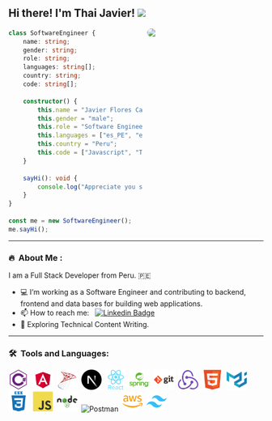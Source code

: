 <h2> Hi there! I'm Thai Javier! <img src="https://media.tenor.com/KwH4y0yi97wAAAAj/soccer-soccer-ball.gif" width="20"></h2>

<img align='right' src="https://enacteservices.com/wp-content/themes/twentytwenty/images/hire-developer/animation_500_l4zc9j5g.gif" width="230" style="border-radius: 25px; margin-left: 10px">

```typescript
class SoftwareEngineer {
    name: string;
    gender: string;
    role: string;
    languages: string[];
    country: string;
    code: string[];

    constructor() {
        this.name = "Javier Flores Cardenas";
        this.gender = "male";
        this.role = "Software Engineer";
        this.languages = ["es_PE", "en_US"];
        this.country = "Peru";
        this.code = ["Javascript", "Typescript", "Python", "C#", "Java"]
    }

    sayHi(): void {
        console.log("Appreciate you stopping by! I trust you'll discover some of my work interesting. ");
    }
}

const me = new SoftwareEngineer();
me.sayHi();
```

---

### 🔥 &nbsp;About Me :

I am a Full Stack Developer from Peru. 🇵🇪

- 💻 I’m working as a Software Engineer and contributing to backend, frontend and data bases for building web applications.
- 📫 How to reach me: &nbsp; [![Linkedin Badge](https://img.shields.io/badge/-Javier-blue?style=flat&logo=Linkedin&logoColor=white)](https://www.linkedin.com/in/jffc-dev)
- 🌱 Exploring Technical Content Writing.

---

### 🛠 &nbsp;Tools and Languages:

<p>
<img src="https://github.com/devicons/devicon/blob/master/icons/csharp/csharp-line.svg" title="C#" alt="C#" width="40" height="40"/>&nbsp;
<img src="https://github.com/devicons/devicon/blob/master/icons/angular/angular-original.svg" title="Angular" alt="Angular" width="40" height="40"/>&nbsp;
<img src="https://github.com/devicons/devicon/blob/master/icons/microsoftsqlserver/microsoftsqlserver-original.svg" title="SQL Server" alt="SQL Server" width="40" height="40"/>&nbsp;
<img src="https://github.com/devicons/devicon/blob/master/icons/nextjs/nextjs-original.svg" title="Next" alt="Next" width="40" height="40"/>&nbsp;
<img src="https://github.com/devicons/devicon/blob/master/icons/react/react-original-wordmark.svg" title="React" alt="React" width="40" height="40"/>&nbsp;
<img src="https://github.com/devicons/devicon/blob/master/icons/spring/spring-original-wordmark.svg" title="Spring" alt="Spring" width="40" height="40"/>&nbsp;
<img src="https://github.com/devicons/devicon/blob/master/icons/git/git-original-wordmark.svg" title="Git" **alt="Git" width="40" height="40"/>&nbsp;
<img src="https://github.com/devicons/devicon/blob/master/icons/redux/redux-original.svg" title="Redux" alt="Redux " width="40" height="40"/>&nbsp;
<img src="https://github.com/devicons/devicon/blob/master/icons/html5/html5-original.svg" title="HTML5" alt="HTML" width="40" height="40"/>&nbsp;
<img src="https://github.com/devicons/devicon/blob/master/icons/materialui/materialui-original.svg" title="Material UI" alt="Material UI" width="40" height="40"/>&nbsp;
<img src="https://github.com/devicons/devicon/blob/master/icons/css3/css3-plain-wordmark.svg"  title="CSS3" alt="CSS" width="40" height="40"/>&nbsp;
<img src="https://github.com/devicons/devicon/blob/master/icons/javascript/javascript-original.svg" title="JavaScript" alt="JavaScript" width="40" height="40"/>&nbsp;
<img src="https://github.com/devicons/devicon/blob/master/icons/nodejs/nodejs-original-wordmark.svg" title="NodeJS" alt="NodeJS" width="40" height="40"/>&nbsp;
<img src="https://www.vectorlogo.zone/logos/getpostman/getpostman-icon.svg" title="Postman"  alt="Postman" width="40" height="40"/>&nbsp;
<img src="https://github.com/devicons/devicon/blob/master/icons/amazonwebservices/amazonwebservices-plain-wordmark.svg" title="AWS" alt="AWS" width="40" height="40"/>&nbsp;
<img src="https://github.com/devicons/devicon/blob/master/icons/tailwindcss/tailwindcss-original.svg" title="Tailwind" alt="Tailwind" width="40" height="40"/>&nbsp;
</p>
